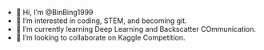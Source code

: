 - 👋 Hi, I’m @BinBing1999
- 👀 I’m interested in coding, STEM, and becoming git.
- 🌱 I’m currently learning Deep Learning and Backscatter COmmunication.
- 💞️ I’m looking to collaborate on Kaggle Competition.


<!---
BinBing1999/BinBing1999 is a ✨ special ✨ repository because its `README.md` (this file) appears on your GitHub profile.
You can click the Preview link to take a look at your changes.
--->
